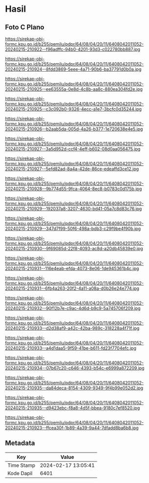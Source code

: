 # Hasil

## Foto C Plano

https://sirekap-obj-formc.kpu.go.id/b255/pemilu/pdpr/64/08/04/20/11/6408042011052-20240215-210922--f96adffc-94b0-4201-93d3-c022780bb887.jpg

https://sirekap-obj-formc.kpu.go.id/b255/pemilu/pdpr/64/08/04/20/11/6408042011052-20240215-210924--8fdd3869-5eee-4a71-90b6-ba37791d0b0a.jpg

https://sirekap-obj-formc.kpu.go.id/b255/pemilu/pdpr/64/08/04/20/11/6408042011052-20240215-210925--ee63555a-0e8d-4c8b-aa8c-880ea304fd2e.jpg

https://sirekap-obj-formc.kpu.go.id/b255/pemilu/pdpr/64/08/04/20/11/6408042011052-20240215-210925--c3c092b0-9326-4ecc-a1e7-3bcfc0d35244.jpg

https://sirekap-obj-formc.kpu.go.id/b255/pemilu/pdpr/64/08/04/20/11/6408042011052-20240215-210926--b2aab5da-005d-4a26-b377-1e720638e4e5.jpg

https://sirekap-obj-formc.kpu.go.id/b255/pemilu/pdpr/64/08/04/20/11/6408042011052-20240215-210927--3a5d952d-ccf4-4eff-b602-08d0aa056475.jpg

https://sirekap-obj-formc.kpu.go.id/b255/pemilu/pdpr/64/08/04/20/11/6408042011052-20240215-210927--5efd82ad-8a4a-42de-86ce-edeaffd3ce12.jpg

https://sirekap-obj-formc.kpu.go.id/b255/pemilu/pdpr/64/08/04/20/11/6408042011052-20240215-210928--9b774d55-9fca-4064-8ec8-b0783c0d175b.jpg

https://sirekap-obj-formc.kpu.go.id/b255/pemilu/pdpr/64/08/04/20/11/6408042011052-20240215-210929--192037a8-3207-4630-bd41-05a7c8d83c76.jpg

https://sirekap-obj-formc.kpu.go.id/b255/pemilu/pdpr/64/08/04/20/11/6408042011052-20240215-210929--347d7f99-50f6-498a-bdb3-c29f9be4f90b.jpg

https://sirekap-obj-formc.kpu.go.id/b255/pemilu/pdpr/64/08/04/20/11/6408042011052-20240215-210930--9f69085d-22f8-4093-ac8d-a20db45839e0.jpg

https://sirekap-obj-formc.kpu.go.id/b255/pemilu/pdpr/64/08/04/20/11/6408042011052-20240215-210931--116e4eab-efda-4073-8e06-1de945361b4c.jpg

https://sirekap-obj-formc.kpu.go.id/b255/pemilu/pdpr/64/08/04/20/11/6408042011052-20240215-210931--6fb4a263-20f2-4a11-a08a-d0b26e24e774.jpg

https://sirekap-obj-formc.kpu.go.id/b255/pemilu/pdpr/64/08/04/20/11/6408042011052-20240215-210932--90f12b7e-c9ac-4d6d-b9c9-5a745706f209.jpg

https://sirekap-obj-formc.kpu.go.id/b255/pemilu/pdpr/64/08/04/20/11/6408042011052-20240215-210933--d2d38af9-a42c-42ba-989c-318228a4f71f.jpg

https://sirekap-obj-formc.kpu.go.id/b255/pemilu/pdpr/64/08/04/20/11/6408042011052-20240215-210933--a4d1daa5-9f59-41be-b611-fd23f7704efc.jpg

https://sirekap-obj-formc.kpu.go.id/b255/pemilu/pdpr/64/08/04/20/11/6408042011052-20240215-210934--07b67c20-c646-4393-b54c-e6999a872209.jpg

https://sirekap-obj-formc.kpu.go.id/b255/pemilu/pdpr/64/08/04/20/11/6408042011052-20240215-210935--da84deca-8154-4309-9349-9f4b99e052d2.jpg

https://sirekap-obj-formc.kpu.go.id/b255/pemilu/pdpr/64/08/04/20/11/6408042011052-20240215-210935--d9423ebc-f8a8-4d5f-bbea-9180c7ef8520.jpg

https://sirekap-obj-formc.kpu.go.id/b255/pemilu/pdpr/64/08/04/20/11/6408042011052-20240215-210923--ffcea30f-1b89-4a39-9a44-7dfadd8ba6b8.jpg


## Metadata

| Key        | Value               |
| ---------- | ------------------- |
| Time Stamp | 2024-02-17 13:05:41 |
| Kode Dapil | 6401                |



